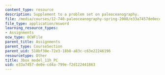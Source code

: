 ```yaml
---
content_type: resource
description: Supplement to a problem set on paleoceanography.
file: /media/courses/12-740-paleoceanography-spring-2008/e33a7457de0ecd4a799ef2d122441863_3box_model_11h_PC.xls
file_type: application/msword
learning_resource_types:
- Assignments
ocw_type: OCWFile
parent_title: Assignments
parent_type: CourseSection
parent_uid: 518bf30e-72e3-18b8-a83c-c63e22246196
resourcetype: Other
title: 3box_model_11h_PC
uid: e33a7457-de0e-cd4a-799e-f2d122441863
---
```

